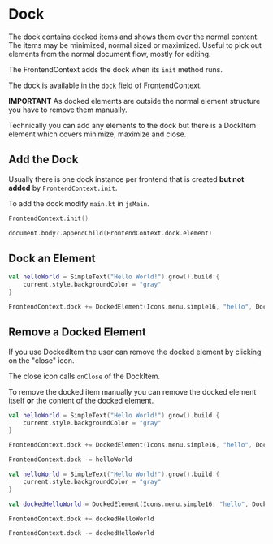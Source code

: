 # Dock

The dock contains docked items and shows them over the normal content. The items
may be minimized, normal sized or maximized. Useful to pick out elements from the 
normal document flow, mostly for editing.

The FrontendContext adds the dock when its `init` method runs.

The dock is available in the `dock` field of FrontendContext.

**IMPORTANT** As docked elements are outside the normal element structure you have
to remove them manually.

Technically you can add any elements to the dock but there is a DockItem element 
which covers minimize, maximize and close.

## Add the Dock

Usually there is one dock instance per frontend that is created **but not added** by
`FrontendContext.init`.

To add the dock modify `main.kt` in `jsMain`.

```kotlin
FrontendContext.init()

document.body?.appendChild(FrontendContext.dock.element)
```

## Dock an Element

```kotlin
val helloWorld = SimpleText("Hello World!").grow().build {
    current.style.backgroundColor = "gray"
}

FrontendContext.dock += DockedElement(Icons.menu.simple16, "hello", DockItemState.Minimized, helloWorld)
```

## Remove a Docked Element

If you use DockedItem the user can remove the docked element by clicking on the "close" icon.

The close icon calls `onClose` of the DockItem.

To remove the docked item manually you can remove the docked element itself **or** the content of the docked element.

```kotlin
val helloWorld = SimpleText("Hello World!").grow().build {
    current.style.backgroundColor = "gray"
}

FrontendContext.dock += DockedElement(Icons.menu.simple16, "hello", DockItemState.Minimized, helloWorld)

FrontendContext.dock -= helloWorld
```

```kotlin
val helloWorld = SimpleText("Hello World!").grow().build {
    current.style.backgroundColor = "gray"
}

val dockedHelloWorld = DockedElement(Icons.menu.simple16, "hello", DockItemState.Minimized, dockedHelloWorld)

FrontendContext.dock += dockedHelloWorld

FrontendContext.dock -= dockedHelloWorld
```